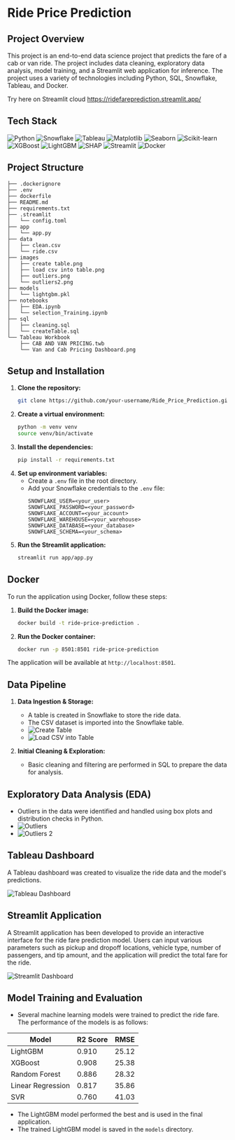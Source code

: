 # Ride Price Prediction

## Project Overview

This project is an end-to-end data science project that predicts the fare of a cab or van ride. The project includes data cleaning, exploratory data analysis, model training, and a Streamlit web application for inference. The project uses a variety of technologies including Python, SQL, Snowflake, Tableau, and Docker.


Try here on Streamlit cloud
https://ridefareprediction.streamlit.app/
## Tech Stack

![Python](https://img.shields.io/badge/Python-3776AB?logo=python&logoColor=white) ![Snowflake](https://img.shields.io/badge/Snowflake-2C9DCB?logo=snowflake&logoColor=white) ![Tableau](https://img.shields.io/badge/Tableau-E97627?logo=tableau&logoColor=white) ![Matplotlib](https://img.shields.io/badge/Matplotlib-11557c?logo=matplotlib&logoColor=white) ![Seaborn](https://img.shields.io/badge/Seaborn-88d4df.svg) ![Scikit-learn](https://img.shields.io/badge/scikit--learn-F7931E?logo=scikit-learn&logoColor=white) ![XGBoost](https://img.shields.io/badge/XGBoost-006600?logo=xgboost&logoColor=white) ![LightGBM](https://img.shields.io/badge/LightGBM-88d4df.svg) ![SHAP](https://img.shields.io/badge/SHAP-008BFB.svg) ![Streamlit](https://img.shields.io/badge/Streamlit-FF4B4B?logo=streamlit&logoColor=white) ![Docker](https://img.shields.io/badge/Docker-2496ED?logo=docker&logoColor=white)

## Project Structure

```
├── .dockerignore
├── .env
├── dockerfile
├── README.md
├── requirements.txt
├── .streamlit
│   └── config.toml
├── app
│   └── app.py
├── data
│   ├── clean.csv
│   └── ride.csv
├── images
│   ├── create table.png
│   ├── load csv into table.png
│   ├── outliers.png
│   └── outliers2.png
├── models
│   └── lightgbm.pkl
├── notebooks
│   ├── EDA.ipynb
│   └── selection_Training.ipynb
├── sql
│   ├── cleaning.sql
│   └── createTable.sql
└── Tableau Workbook
    ├── CAB AND VAN PRICING.twb
    └── Van and Cab Pricing Dashboard.png
```

## Setup and Installation

1. **Clone the repository:**
   ```bash
   git clone https://github.com/your-username/Ride_Price_Prediction.git
   ```
2. **Create a virtual environment:**
   ```bash
   python -m venv venv
   source venv/bin/activate
   ```
3. **Install the dependencies:**
   ```bash
   pip install -r requirements.txt
   ```
4. **Set up environment variables:**
   - Create a `.env` file in the root directory.
   - Add your Snowflake credentials to the `.env` file:
     ```
     SNOWFLAKE_USER=<your_user>
     SNOWFLAKE_PASSWORD=<your_password>
     SNOWFLAKE_ACCOUNT=<your_account>
     SNOWFLAKE_WAREHOUSE=<your_warehouse>
     SNOWFLAKE_DATABASE=<your_database>
     SNOWFLAKE_SCHEMA=<your_schema>
     ```
5. **Run the Streamlit application:**
   ```bash
   streamlit run app/app.py
   ```

## Docker

To run the application using Docker, follow these steps:

1. **Build the Docker image:**
   ```bash
   docker build -t ride-price-prediction .
   ```
2. **Run the Docker container:**
   ```bash
   docker run -p 8501:8501 ride-price-prediction
   ```

The application will be available at `http://localhost:8501`.

## Data Pipeline

1. **Data Ingestion & Storage:**
   - A table is created in Snowflake to store the ride data.
   - The CSV dataset is imported into the Snowflake table.
   - ![Create Table](images/create%20table.png)
   - ![Load CSV into Table](images/load%20csv%20into%20table.png)

2. **Initial Cleaning & Exploration:**
   - Basic cleaning and filtering are performed in SQL to prepare the data for analysis.

## Exploratory Data Analysis (EDA)

- Outliers in the data were identified and handled using box plots and distribution checks in Python.
- ![Outliers](images/outliers.png)
- ![Outliers 2](images/outliers2.png)
## Tableau Dashboard

A Tableau dashboard was created to visualize the ride data and the model's predictions.

![Tableau Dashboard](Tableau%20Workbook/Van%20and%20Cab%20Pricing%20Dashboard.png)

## Streamlit Application

A Streamlit application has been developed to provide an interactive interface for the ride fare prediction model. Users can input various parameters such as pickup and dropoff locations, vehicle type, number of passengers, and tip amount, and the application will predict the total fare for the ride.

![Streamlit Dashboard](images/streamlit_dashboard.png)
## Model Training and Evaluation

- Several machine learning models were trained to predict the ride fare. The performance of the models is as follows:

| Model              | R2 Score | RMSE      |
|--------------------|----------|-----------|
| LightGBM           | 0.910    | 25.12     |
| XGBoost            | 0.908    | 25.38     |
| Random Forest      | 0.886    | 28.32     |
| Linear Regression  | 0.817    | 35.86     |
| SVR                | 0.760    | 41.03     |

- The LightGBM model performed the best and is used in the final application.
- The trained LightGBM model is saved in the `models` directory.

